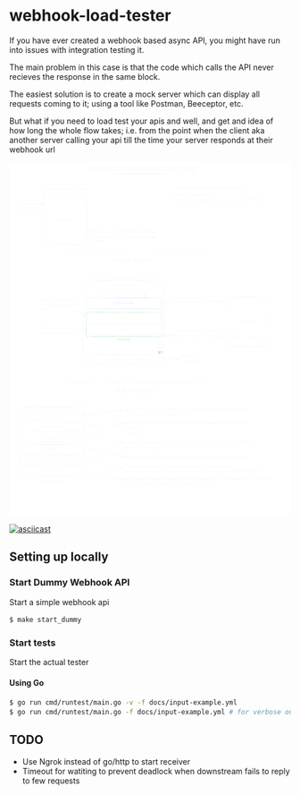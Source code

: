 # webhook-load-tester

If you have ever created a webhook based async API, you might have run into issues with integration testing it. 

The main problem in this case is that the code which calls the API never recieves the response in the same block.

The easiest solution is to create a mock server which can display all requests coming to it; using a tool like Postman, Beeceptor, etc. 

But what if you need to load test your apis and well, and get and idea of how long the whole flow takes; i.e. from the point when the client aka another server calling your api till the time your server responds at their webhook url

![Overview](docs/overview.png "Overview of design")

[![asciicast](https://asciinema.org/a/iPDFUjZSNDOpd2o9sgtI9tcpj.svg)](https://asciinema.org/a/iPDFUjZSNDOpd2o9sgtI9tcpj)


## Setting up locally

### Start Dummy Webhook API 

Start a simple webhook api

```bash
$ make start_dummy
```

### Start tests  

Start the actual tester

#### Using Go

```bash
$ go run cmd/runtest/main.go -v -f docs/input-example.yml
$ go run cmd/runtest/main.go -f docs/input-example.yml # for verbose output
```

## TODO

- Use Ngrok instead of go/http to start receiver
- Timeout for watiting to prevent deadlock when downstream fails to reply to few requests

